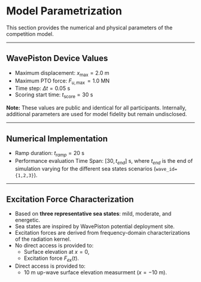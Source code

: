 # Model Parametrization

This section provides the numerical and physical parameters of the competition model.

---

## WavePiston Device Values

- Maximum displacement: $x_{\max} = 2.0$ m  
- Maximum PTO force: $F_{u,\max} = 1.0$ MN   
- Time step: $\Delta t = 0.05$ s  
- Scoring start time: $t_{\text{score}} = 30$ s  

**Note:** These values are public and identical for all participants. Internally, additional parameters are used for model fidelity but remain undisclosed.

---

## Numerical Implementation
- Ramp duration: $t_{ramp} = 20$ s 
- Performance evaluation Time Span: $[30,t_{end}]$ s, where $t_{end}$ is the end of simulation varying for the different sea states scenarios (`wave_id= {1,2,3}`).
---

## Excitation Force Characterization

- Based on **three representative sea states**: mild, moderate, and energetic.  
- Sea states are inspired by WavePiston potential deployment site.  
- Excitation forces are derived from frequency-domain characterizations of the radiation kernel.  
- No direct access is provided to:
  - Surface elevation at $x=0$,  
  - Excitation force $F_{ex}(t)$.  
- Direct access is provided to:
  - 10 m up-wave surface elevation measurment ($x = -10$ m).